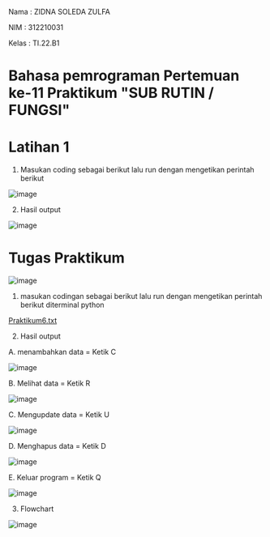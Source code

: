 Nama    : ZIDNA SOLEDA ZULFA

NIM     : 312210031

Kelas   : TI.22.B1

# Bahasa pemrograman Pertemuan ke-11 Praktikum "SUB RUTIN / FUNGSI"
                                        

# Latihan 1

1. Masukan coding sebagai berikut lalu run dengan mengetikan perintah berikut

![image](https://user-images.githubusercontent.com/115474076/205486926-fa1b3ae0-71bf-40f0-a7cc-89181d4cad05.png)

2. Hasil output

![image](https://user-images.githubusercontent.com/115474076/205486943-055b0325-fff7-4823-9ecf-feb2d5aee71f.png)


# Tugas Praktikum

![image](https://user-images.githubusercontent.com/115474076/205487968-6c24cc6f-9d94-40fb-a51b-c72342b886b9.png)

1. masukan codingan sebagai berikut lalu run dengan mengetikan perintah berikut diterminal python

[Praktikum6.txt](https://github.com/Zidna090702/Praktikum.6/files/10148393/Praktikum6.txt)



2. Hasil output

A. menambahkan data = Ketik C

![image](https://user-images.githubusercontent.com/115474076/205488175-9a10689a-b87c-4c5b-ab01-6c7ed4cfafa7.png)

B. Melihat data = Ketik R

![image](https://user-images.githubusercontent.com/115474076/205488262-7de0b350-b63e-4927-bdb2-05a0a338d31a.png)

C. Mengupdate data = Ketik U

![image](https://user-images.githubusercontent.com/115474076/205488377-f453ee08-9b97-48f4-9a0a-7e2fe50b3a64.png)

D. Menghapus data = Ketik D

![image](https://user-images.githubusercontent.com/115474076/205488408-4a66d267-273c-4d37-8b59-f38609d0d392.png)

E. Keluar program = Ketik Q

![image](https://user-images.githubusercontent.com/115474076/205488442-95e4d91f-25a9-4930-8e00-87920a13f95f.png)

3. Flowchart

![image](https://user-images.githubusercontent.com/115474076/205488555-de484ff6-6aa5-40e1-81d2-031d6cb14e1f.png)


